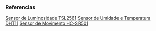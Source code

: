 ### Referencias

[Sensor de Luminosidade TSL2561](https://www.curtocircuito.com.br/datasheet/sensor/luminosidade_TSL2561.pdf)
[Sensor de Umidade e Temperatura DHT11](https://www.filipeflop.com/img/files/download/Datasheet_DHT11.pdf)
[Sensor de Movimento HC-SR501](https://s3-sa-east-1.amazonaws.com/robocore-lojavirtual/327/pir.pdf)